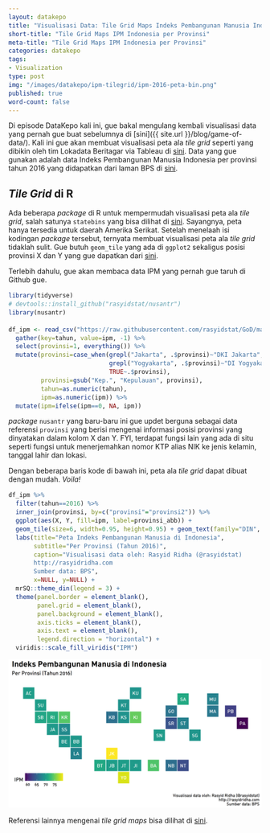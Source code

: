 ```yaml
---
layout: datakepo
title: "Visualisasi Data: Tile Grid Maps Indeks Pembangunan Manusia Indonesia per Provinsi"
short-title: "Tile Grid Maps IPM Indonesia per Provinsi"
meta-title: "Tile Grid Maps IPM Indonesia per Provinsi"
categories: datakepo
tags:
- Visualization
type: post
img: "/images/datakepo/ipm-tilegrid/ipm-2016-peta-bin.png"
published: true
word-count: false
---
```


Di episode DataKepo kali ini, gue bakal mengulang kembali visualisasi data yang pernah gue buat sebelumnya di [sini]({{ site.url }}/blog/game-of-data/). Kali ini gue akan membuat visualisasi peta ala *tile grid* seperti yang dibikin oleh tim Lokadata Beritagar via Tableau di [sini](https://public.tableau.com/profile/beritagar#!/vizhome/PertumbuhanEkonomidesktop_0/Dashboard2). Data yang gue gunakan adalah data Indeks Pembangunan Manusia Indonesia per provinsi tahun 2016 yang didapatkan dari laman BPS di [sini](https://www.bps.go.id/linkTableDinamis/view/id/1211).

## *Tile Grid* di R

Ada beberapa *package* di R untuk mempermudah visualisasi peta ala *tile grid*, salah satunya `statebins` yang bisa dilihat di [sini](https://github.com/hrbrmstr/statebins). Sayangnya, peta hanya tersedia untuk daerah Amerika Serikat. Setelah menelaah isi kodingan *package* tersebut, ternyata membuat visualisasi peta ala *tile grid* tidaklah sulit. Gue butuh `geom_tile` yang ada di `ggplot2` sekaligus posisi provinsi X dan Y yang gue dapatkan dari [sini](https://public.tableau.com/profile/beritagar#!/vizhome/PertumbuhanEkonomidesktop_0/Dashboard2). 

Terlebih dahulu, gue akan membaca data IPM yang pernah gue taruh di Github gue.

```r
library(tidyverse)
# devtools::install_github("rasyidstat/nusantr")
library(nusantr)

df_ipm <- read_csv("https://raw.githubusercontent.com/rasyidstat/GoD/master/ipm/data/ipm_provinsi.csv") %>%
  gather(key=tahun, value=ipm, -1) %>%
  select(provinsi=1, everything()) %>%
  mutate(provinsi=case_when(grepl("Jakarta", .$provinsi)~"DKI Jakarta",
                            grepl("Yogyakarta", .$provinsi)~"DI Yogyakarta",
                            TRUE~.$provinsi),
         provinsi=gsub("Kep.", "Kepulauan", provinsi),
         tahun=as.numeric(tahun),
         ipm=as.numeric(ipm)) %>%
  mutate(ipm=ifelse(ipm==0, NA, ipm))
```

*package* `nusantr` yang baru-baru ini gue updet berguna sebagai data referensi `provinsi` yang berisi mengenai informasi posisi provinsi yang dinyatakan dalam kolom X dan Y.  FYI, terdapat fungsi lain yang ada di situ seperti fungsi untuk menerjemahkan nomor KTP alias NIK ke jenis kelamin, tanggal lahir dan lokasi.

Dengan beberapa baris kode di bawah ini, peta ala *tile grid* dapat dibuat dengan mudah. *Voila!*

```r
df_ipm %>%
  filter(tahun==2016) %>%
  inner_join(provinsi, by=c("provinsi"="provinsi2")) %>%
  ggplot(aes(X, Y, fill=ipm, label=provinsi_abb)) +
  geom_tile(size=6, width=0.95, height=0.95) + geom_text(family="DIN", color="white") +
  labs(title="Peta Indeks Pembangunan Manusia di Indonesia",
       subtitle="Per Provinsi (Tahun 2016)",
       caption="Visualisasi data oleh: Rasyid Ridha (@rasyidstat)
       http://rasyidridha.com
       Sumber data: BPS",
       x=NULL, y=NULL) +
  mrSQ::theme_din(legend = 3) +
  theme(panel.border = element_blank(),
        panel.grid = element_blank(),
        panel.background = element_blank(),
        axis.ticks = element_blank(),
        axis.text = element_blank(),
        legend.direction = "horizontal") +
  viridis::scale_fill_viridis("IPM")
```

<img src="/images/datakepo/ipm-tilegrid/ipm-2016-peta-bin.png">

Referensi lainnya mengenai *tile grid maps* bisa dilihat di [sini](https://forumone.com/ideas/good-data-visualization-practice-tile-grid-maps-0). 